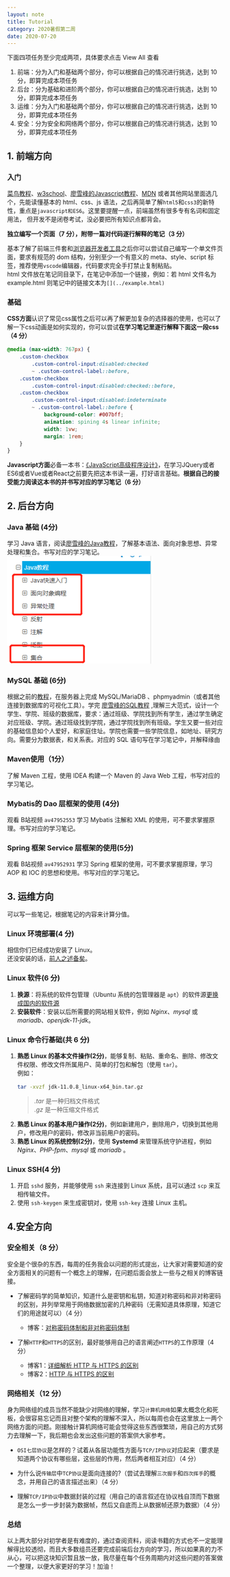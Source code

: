 ```yaml
---
layout: note
title: Tutorial
category: 2020暑假第二周
date: 2020-07-20
---
```


下面四项任务至少完成两项，具体要求点击 View All 查看

1. 前端：分为入门和基础两个部分，你可以根据自己的情况进行挑选，达到 10 分，即算完成本项任务
1. 后台：分为基础和进阶两个部分，你可以根据自己的情况进行挑选，达到 10 分，即算完成本项任务
1. 运维：分为入门和基础两个部分，你可以根据自己的情况进行挑选，达到 10 分，即算完成本项任务
1. 安全：分为安全和网络两个部分，你可以根据自己的情况进行挑选，达到 10 分，即算完成本项任务
<!--more-->

## 1. 前端方向

### 入门

[菜鸟教程](https://www.runoob.com/)、[w3school](https://www.w3school.com.cn/)、[廖雪峰的Javascript教程](https://www.liaoxuefeng.com/wiki/1022910821149312)、[MDN](https://developer.mozilla.org/zh-CN/) 或者其他网站里面选几个，先能读懂基本的 html、css、js 语法，之后再简单了解`html5`和`css3`的新特性，重点是`javascript和ES6`。这里要提醒一点，前端虽然有很多专有名词和固定用法， 但开发不是闭卷考试，没必要把所有知识点都背会。

**独立编写一个页面（7 分），附带一篇对代码逐行解释的笔记（3 分）**

基本了解了前端三件套和[浏览器开发者工具](https://mosar.in/lmbtfy/?q=5rWP6KeI5Zmo5byA5Y+R6ICF5bel5YW3)之后你可以尝试自己编写一个单文件页面，要求有规范的 dom 结构，分别至少一个有意义的 meta、style、script 标签，推荐使用`vscode`编辑器，代码要求完全手打禁止复制粘贴。  
html 文件放在笔记同目录下，在笔记中添加一个链接，例如：若 html 文件名为 example.html 则笔记中的链接文本为`[](../example.html)`

### 基础

**CSS方面**认识了常见css属性之后可以再了解更加复杂的选择器的使用，也可以了解一下css动画是如何实现的，你可以尝试**在学习笔记里逐行解释下面这一段css（4 分）**

```css
@media (max-width: 767px) {
    .custom-checkbox
        .custom-control-input:disabled:checked
        ~ .custom-control-label::before,
    .custom-checkbox
        .custom-control-input:disabled:checked::before,
    .custom-checkbox
        .custom-control-input:disabled:indeterminate
        ~ .custom-control-label::before {
            background-color: #007bff;
            animation: spining 4s linear infinite;
            width: 1vw;
            margin: 1rem;
    }
}
```

**Javascript方面**必备一本书：[《JavaScript高级程序设计》](https://book.douban.com/subject/10546125/)，在学习JQuery或者ES6或者Vue或者React之前要先把这本书读一遍，打好语言基础。**根据自己的接受能力阅读这本书的并书写对应的学习笔记（6 分）**

## 2. 后台方向

### Java 基础 (4分)  

学习 Java 语言，阅读[廖雪峰的Java教程](https://www.liaoxuefeng.com/wiki/1252599548343744)，了解基本语法、面向对象思想、异常处理和集合。书写对应的学习笔记。   
![avatar](/images/note/2020-07-20-java-01.png)   

### MySQL 基础 (6分)  

根据之前的[教程](https://elcbng.github.io/2020/01/11/backend/)，在服务器上完成 MySQL/MariaDB 、phpmyadmin（或者其他连接到数据库的可视化工具）。学完 [廖雪峰的SQL教程](https://www.liaoxuefeng.com/wiki/1177760294764384) ,理解三大范式，设计一个学生、学院、班级的数据库，要求：通过班级、学院找到所有学生，通过学生确定对应班级、学院。通过班级找到学院，通过学院找到所有班级。学生又要一些对应的基础信息如个人爱好，和家庭住址。学院也需要一些学院信息，如地址、研究方向。需要分为数据表，和关系表。对应的 SQL 语句写在学习笔记中，并解释缘由 

### Maven使用（1分） 

了解 Maven 工程，使用 IDEA 构建一个 Maven 的 Java Web 工程，书写对应的学习笔记。  

### Mybatis的 Dao 层框架的使用 (4分)

观看 B站视频 ```av47952553``` 学习 Mybatis 注解和 XML 的使用，可不要求掌握原理。书写对应的学习笔记。  

### Spring 框架 Service 层框架的使用(5分)

观看 B站视频 ```av47952931``` 学习 Spring 框架的使用，可不要求掌握原理，学习 AOP 和 IOC 的思想和使用。书写对应的学习笔记。  

## 3. 运维方向
可以写一些笔记，根据笔记的内容来计算分值。

### Linux 环境部署(4 分)
相信你们已经成功安装了 Linux。  
还没安装的话，[前人之述备矣](https://mosar.in/lmbtfy/?q=VWJ1bnR1IOWuieijheaVmeeoiw==)。

### Linux 软件(6 分)
1. **换源**：将系统的软件包管理（Ubuntu 系统的包管理器是 ```apt```）的软件源[更换成国内的软件源](https://mirrors.tuna.tsinghua.edu.cn/help/debian/)
1. **安装软件**：安装以后所需要的网站相关软件，例如 _Nginx_、_mysql_ 或 _mariadb_、_openjdk-11-jdk_。

### Linux 命令行基础(共 6 分)
1. **熟悉 Linux 的基本文件操作(2分)**，能够复制、粘贴、重命名、删除、修改文件权限、修改文件所属用户、简单的打包和解包（使用 ```tar```）。  
    例如：
    ```bash
    tar -xvzf jdk-11.0.8_linux-x64_bin.tar.gz
    ```
    > _.tar_ 是一种归档文件格式  
    > _.gz_ 是一种压缩文件格式
1. **熟悉 Linux 的基本用户操作(2分)**，例如新建用户，删除用户，切换到其他用户，修改用户的密码，修改非当前用户的密码。  
1. **熟悉 Linux 的系统控制(2分)**，使用 **Systemd** 来管理系统守护进程，例如 _Nginx_、_PHP-fpm_、_mysql_ 或 _mariadb_ 。  

### Linux SSH(4 分)
1. 开启 ```sshd``` 服务，并能够使用 ```ssh``` 来连接到 Linux 系统，且可以通过 ```scp``` 来互相传输文件。
1. 使用 ```ssh-keygen``` 来生成密钥对，使用 ```ssh-key``` 连接 Linux 主机。

## 4.安全方向    
  
### 安全相关（8 分）
  
安全是个很杂的东西，每周的任务我会以问题的形式提出，让大家对需要知道的安全方面相关的问题有一个概念上的理解，在问题后面会放上一些与之相关的博客链接。  
  
- 了解密码学的简单知识，知道什么是密钥和私钥，知道对称密码和非对称密码的区别，并列举常用于网络数据加密的几种密码（无需知道具体原理，知道它们的用途就可以）（4 分）    
    - 博客：[对称密码体制和非对称密码体制](https://www.cnblogs.com/Leo_wl/p/10714011.html)  
      
- 了解`HTTP`和`HTTPS`的区别，最好能够用自己的语言阐述`HTTPS`的工作原理（4 分）
    - 博客1：[详细解析 HTTP 与 HTTPS 的区别](https://juejin.im/entry/58d7635e5c497d0057fae036)  
    - 博客2：[HTTP 与 HTTPS 的区别](https://www.runoob.com/w3cnote/http-vs-https.html)  
        
          
### 网络相关（12 分）
  
身为网络组的成员当然不能缺少对网络的理解，学习`计算机网络`如果太概念化和死板，会很容易忘记而且对整个架构的理解不深入，所以每周也会在这里放上一两个网络方面的问题。刚接触计算机网络可能会觉得这些东西很繁琐，用自己的方式努力去理解一下，我后期也会发出这些问题的答案供大家参考。    
  
- `OSI七层协议`是怎样的？试着从各层功能性方面与`TCP/IP协议`对应起来（要求是知道两个协议有哪些层，这些层的作用，然后两者相互对应）（4 分）  
  
- 为什么说`传输层`中`TCP协议`是面向连接的?（尝试去理解`三次握手`和`四次挥手`的概念，并用自己的语言描述出来）（4 分）  
  
- 理解`TCP/IP协议`中数据封装的过程（用自己的语言叙述在协议栈自顶而下数据是怎么一步一步封装为数据帧，然后又自底而上从数据帧还原为数据）（4 分）  
    
### 总结  
  
以上两大部分对初学者是有难度的，通过查阅资料，阅读书籍的方式也不一定能理解得比较透彻，而且大多数组员还要完成前端后台方向的学习，所以如果真的力不从心，可以把这块知识暂且放一放，我尽量在每个任务周期内对这些问题的答案做一个整理，以便大家更好的学习！加油！